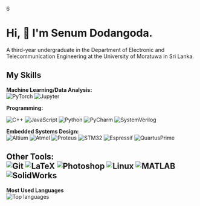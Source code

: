 6
# Hi, 👋 I'm Senum Dodangoda.
A third-year undergraduate in the Department of Electronic and Telecommunication Engineering at the University of Moratuwa in Sri Lanka.

## My Skills

**Machine Learning/Data Analysis:**  
![PyTorch](https://img.shields.io/badge/PyTorch-EE4C2C?style=flat&logo=PyTorch&logoColor=white)
![Jupyter](https://img.shields.io/badge/Jupyter-F37626?style=flat&logo=Jupyter&logoColor=white)

**Programming:** 
 
![C++](https://img.shields.io/badge/C%2B%2B-00599C?style=flat&logo=c%2B%2B&logoColor=white)
![JavaScript](https://shields.io/badge/JavaScript-F7DF1E?logo=JavaScript&logoColor=000&style=flat-square)
![Python](https://img.shields.io/badge/Python-3776AB?style=flat&logo=python&logoColor=white)
![PyCharm](https://img.shields.io/badge/PyCharm-000000?style=flat&logo=PyCharm&logoColor=white)
![SystemVerilog](https://img.shields.io/badge/SystemVerilog-7952B3?style=flat&logo=Verilog&logoColor=white)

**Embedded Systems Design:**  
![Altium](https://img.shields.io/badge/Altium-0C7C59?style=flat&logo=Altium%20Designer&logoColor=white)
![Atmel](https://img.shields.io/badge/Atmel-0074B5?style=flat&logo=Atmel&logoColor=white)
![Proteus](https://img.shields.io/badge/Proteus-007ACC?style=flat&logo=Proteus&logoColor=white)
![STM32](https://img.shields.io/badge/STM32-03234B?style=flat&logo=STMicroelectronics&logoColor=white)
![Espressif](https://img.shields.io/badge/Espressif-FF0000?style=flat&logo=Espressif&logoColor=white)
![QuartusPrime](https://img.shields.io/badge/Quartus%20Prime-007ACC?style=flat&logo=Altera&logoColor=white)

**Other Tools:**  
![Git](https://img.shields.io/badge/Git-F05032?style=flat&logo=git&logoColor=white)
![LaTeX](https://img.shields.io/badge/LaTeX-008080?style=flat&logo=LaTeX&logoColor=white)
![Photoshop](https://img.shields.io/badge/Photoshop-31A8FF?style=flat&logo=adobe%20photoshop&logoColor=white)
![Linux](https://img.shields.io/badge/Linux-FCC624?style=flat&logo=linux&logoColor=white)
![MATLAB](https://img.shields.io/badge/MATLAB-0076A8?style=flat&logo=MathWorks&logoColor=white)
![SolidWorks](https://img.shields.io/badge/SolidWorks-FF0000?style=flat&logo=SolidWorks&logoColor=white)
---


**Most Used Languages**  
![Top languages](https://github-readme-stats.vercel.app/api/top-langs/?username=Senum2001)